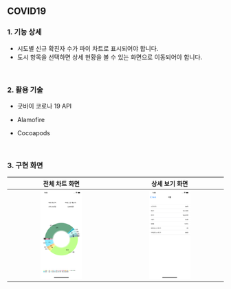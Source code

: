 ## COVID19 

### 1. 기능 상세

- 시도별 신규 확진자 수가 파이 차트로 표시되어야 합니다.
- 도시 항목을 선택하면 상세 현황을 볼 수 있는 화면으로 이동되어야 합니다. 

​    

### 2. 활용 기술

- 굿바이 코로나 19 API

- Alamofire

- Cocoapods

   

​     

### 3. 구현 화면

|                 전체 차트 화면                  |                 상세 보기 화면                  |
| :---------------------------------------------: | :---------------------------------------------: |
| <img src="./images/COVID19_01.png" width="40%"> | <img src="./images/COVID19_02.png" width="40%"> |

